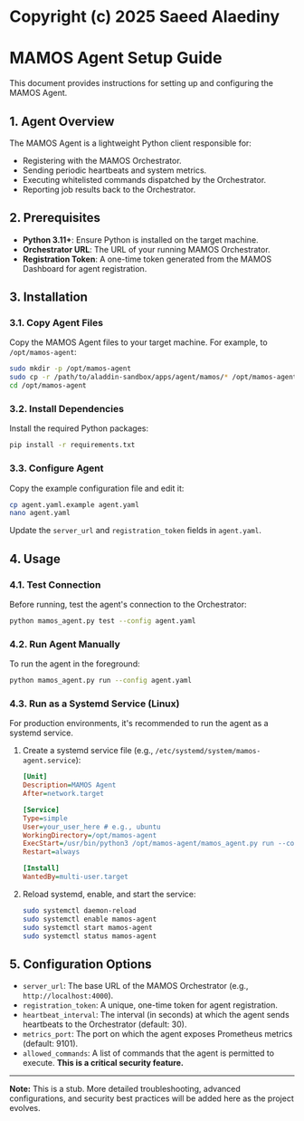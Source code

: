 # Copyright (c) 2025 Saeed Alaediny
# MAMOS Agent Setup Guide

This document provides instructions for setting up and configuring the MAMOS Agent.

## 1. Agent Overview

The MAMOS Agent is a lightweight Python client responsible for:

*   Registering with the MAMOS Orchestrator.
*   Sending periodic heartbeats and system metrics.
*   Executing whitelisted commands dispatched by the Orchestrator.
*   Reporting job results back to the Orchestrator.

## 2. Prerequisites

*   **Python 3.11+**: Ensure Python is installed on the target machine.
*   **Orchestrator URL**: The URL of your running MAMOS Orchestrator.
*   **Registration Token**: A one-time token generated from the MAMOS Dashboard for agent registration.

## 3. Installation

### 3.1. Copy Agent Files

Copy the MAMOS Agent files to your target machine. For example, to `/opt/mamos-agent`:

```bash
sudo mkdir -p /opt/mamos-agent
sudo cp -r /path/to/aladdin-sandbox/apps/agent/mamos/* /opt/mamos-agent/
cd /opt/mamos-agent
```

### 3.2. Install Dependencies

Install the required Python packages:

```bash
pip install -r requirements.txt
```

### 3.3. Configure Agent

Copy the example configuration file and edit it:

```bash
cp agent.yaml.example agent.yaml
nano agent.yaml
```

Update the `server_url` and `registration_token` fields in `agent.yaml`.

## 4. Usage

### 4.1. Test Connection

Before running, test the agent's connection to the Orchestrator:

```bash
python mamos_agent.py test --config agent.yaml
```

### 4.2. Run Agent Manually

To run the agent in the foreground:

```bash
python mamos_agent.py run --config agent.yaml
```

### 4.3. Run as a Systemd Service (Linux)

For production environments, it's recommended to run the agent as a systemd service.

1.  Create a systemd service file (e.g., `/etc/systemd/system/mamos-agent.service`):

    ```ini
    [Unit]
    Description=MAMOS Agent
    After=network.target

    [Service]
    Type=simple
    User=your_user_here # e.g., ubuntu
    WorkingDirectory=/opt/mamos-agent
    ExecStart=/usr/bin/python3 /opt/mamos-agent/mamos_agent.py run --config /opt/mamos-agent/agent.yaml
    Restart=always

    [Install]
    WantedBy=multi-user.target
    ```

2.  Reload systemd, enable, and start the service:

    ```bash
    sudo systemctl daemon-reload
    sudo systemctl enable mamos-agent
    sudo systemctl start mamos-agent
    sudo systemctl status mamos-agent
    ```

## 5. Configuration Options

*   `server_url`: The base URL of the MAMOS Orchestrator (e.g., `http://localhost:4000`).
*   `registration_token`: A unique, one-time token for agent registration.
*   `heartbeat_interval`: The interval (in seconds) at which the agent sends heartbeats to the Orchestrator (default: 30).
*   `metrics_port`: The port on which the agent exposes Prometheus metrics (default: 9101).
*   `allowed_commands`: A list of commands that the agent is permitted to execute. **This is a critical security feature.**

---

**Note:** This is a stub. More detailed troubleshooting, advanced configurations, and security best practices will be added here as the project evolves.
